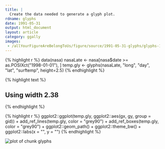 ```yaml
---
title: |
  Create the data needed to generate a glyph plot.
rdname: glyphs
date: 1991-05-31
output: html_document
layout: article
category: ggally
images:
 - /allYourFigureAreBelongToUs/figure/source/1991-05-31-glyphs/glyphs-1.png
---
```





{% highlight r %}
data(nasa)
 nasaLate <- nasa[nasa$date >= as.POSIXct("1998-01-01"), ]
 temp.gly <- glyphs(nasaLate, "long", "day", "lat", "surftemp", height=2.5)
{% endhighlight %}



{% highlight text %}
## Using width 2.38
{% endhighlight %}



{% highlight r %}
 ggplot2::ggplot(temp.gly, ggplot2::aes(gx, gy, group = gid)) +
   add_ref_lines(temp.gly, color = "grey90") +
   add_ref_boxes(temp.gly, color = "grey90") +
   ggplot2::geom_path() +
   ggplot2::theme_bw() +
   ggplot2::labs(x = "", y = "")
{% endhighlight %}

![plot of chunk glyphs](/allYourFigureAreBelongToUs/figure/source/1991-05-31-glyphs/glyphs-1.png) 